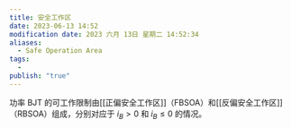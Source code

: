 ```yaml
---
title: 安全工作区
date: 2023-06-13 14:52
modification date: 2023 六月 13日 星期二 14:52:34
aliases:
  - Safe Operation Area
tags:
  - 
publish: "true"
---
```


功率 BJT 的可工作限制由[[正偏安全工作区]]（FBSOA）和[[反偏安全工作区]]（RBSOA）组成，分别对应于 $i_{B}\gt 0$ 和 $i_{B}\le 0$ 的情况。


